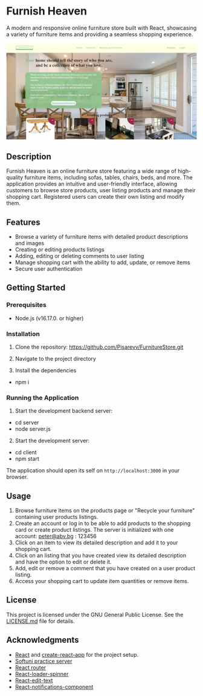 # Furnish Heaven

A modern and responsive online furniture store built with React, showcasing a variety of furniture items and providing a seamless shopping experience.

![Furnish Heaven Screenshot](/client/assets/FurnishHeavenScreenshot.png)

## Description
Furnish Heaven is an online furniture store featuring a wide range of high-quality furniture items, including sofas, tables, chairs, beds, and more. The application provides an intuitive and user-friendly interface, allowing customers to browse store products, user listing products and manage their shopping cart. Registered users can create their own listing and modify them.

## Features 
- Browse a variety of furniture items with detailed product descriptions and images
- Creating or editing products listings 
- Adding, editing or deleting comments to user listing
- Manage shopping cart with the ability to add, update, or remove items
- Secure user authentication 

## Getting Started

### Prerequisites

- Node.js (v16.17.0. or higher)

### Installation
1. Clone the repository:
https://github.com/Pisarevv/FurnitureStore.git

2. Navigate to the project directory

3. Install the dependencies
- npm i


### Running the Application

1. Start the development backend server:
- cd server
- node server.js

2. Start the development server:
- cd client
- npm start

The application should open its self on `http://localhost:3000` in your browser.

## Usage

1. Browse furniture items on the products page or "Recycle your furniture" containing user products listings.
2. Create an account or log in to be able to add products to the shopping card or create product listings.
   The server is initialized with one account: 
   peter@abv.bg : 123456
3. Click on an item to view its detailed description and add it to your shopping cart.
4. Click on an listing that you have created view its detailed description and have the option to edit or delete it.
5. Add, edit or remove a comment that you have created on a user product listing.
6. Access your shopping cart to update item quantities or remove items.

## License

This project is licensed under the GNU General Public License. See the [LICENSE.md](./LICENSE.md) file for details.

## Acknowledgments

- [React](https://reactjs.org/) and [create-react-app](https://create-react-app.dev/) for the project setup.
- [Softuni practice server](https://github.com/softuni-practice-server)
- [React router](https://reactrouter.com/en/main)
- [React-loader-spinner](https://mhnpd.github.io/react-loader-spinner/)
- [React-edit-text](https://github.com/bymi15/react-edit-text)
- [React-notifications-component](https://github.com/teodosii/react-notifications-component)

